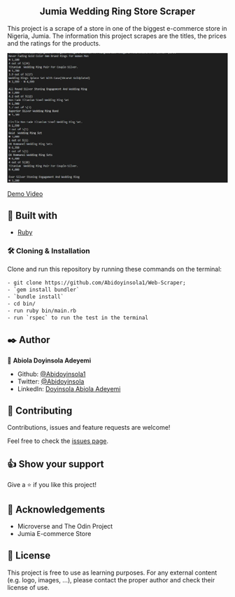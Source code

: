 <h2 align="center">Jumia Wedding Ring Store Scraper</h2>

This project is a scrape of a store in one of the biggest e-commerce store in Nigeria, Jumia. The information this project scrapes are the titles, the prices and the ratings for the products.

![screenshot](assets/Screenshot.JPG)

[Demo Video](https://www.loom.com/share/069609981ec84dc199022caf352437c5)

## 🔧 Built with<a name = "built_using"></a>

- [Ruby](https://www.ruby-lang.org/)

### 🛠 Cloning & Installation <a name = "installing"></a>

Clone and run this repository by running these commands on the terminal:

```
- git clone https://github.com/Abidoyinsola1/Web-Scraper;
- `gem install bundler`
- `bundle install`
- cd bin/
- run ruby bin/main.rb
- run `rspec` to run the test in the terminal
```


## ✒️ Author <a name = "author"></a>

👤 **Abiola Doyinsola Adeyemi**

- Github: [@Abidoyinsola1](https://github.com/Abidoyinsola1)
- Twitter: [@Abidoyinsola](https://twitter.com/abidoyinsola)
- LinkedIn: [Doyinsola Abiola Adeyemi](https://www.linkedin.com/in/doyinsola-adeyemi)

## 🤝 Contributing

Contributions, issues and feature requests are welcome!

Feel free to check the [issues page](https://github.com/Abidoyinsola1/Web-Scraper/issues).

## 👍 Show your support

Give a ⭐️ if you like this project!

## 📝 Acknowledgements

- Microverse and The Odin Project
- Jumia E-commerce Store

## 📝 License

This project is free to use as learning purposes. For any external content (e.g. logo, images, ...), please contact the proper author and check their license of use.